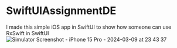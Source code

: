 # SwiftUIAssignmentDE
I made this simple iOS app in SwiftUI to show how someone can use RxSwift in SwiftUI
![Simulator Screenshot - iPhone 15 Pro - 2024-03-09 at 23 43 37](https://github.com/angelosstaboulis/SwiftUIAssignmentDE/assets/79055304/cc08355d-1133-4754-9a4e-8cbe98f3a822)

